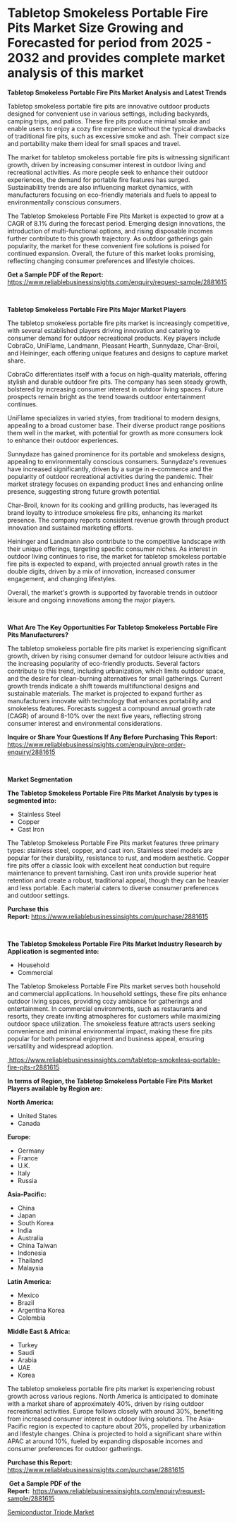 <p><h1>Tabletop Smokeless Portable Fire Pits Market Size Growing and Forecasted for period from 2025 - 2032 and provides complete market analysis of this market</h1></p><p><strong>Tabletop Smokeless Portable Fire Pits Market Analysis and Latest Trends</strong></p>
<p><p>Tabletop smokeless portable fire pits are innovative outdoor products designed for convenient use in various settings, including backyards, camping trips, and patios. These fire pits produce minimal smoke and enable users to enjoy a cozy fire experience without the typical drawbacks of traditional fire pits, such as excessive smoke and ash. Their compact size and portability make them ideal for small spaces and travel.</p><p>The market for tabletop smokeless portable fire pits is witnessing significant growth, driven by increasing consumer interest in outdoor living and recreational activities. As more people seek to enhance their outdoor experiences, the demand for portable fire features has surged. Sustainability trends are also influencing market dynamics, with manufacturers focusing on eco-friendly materials and fuels to appeal to environmentally conscious consumers.</p><p>The Tabletop Smokeless Portable Fire Pits Market is expected to grow at a CAGR of 8.1% during the forecast period. Emerging design innovations, the introduction of multi-functional options, and rising disposable incomes further contribute to this growth trajectory. As outdoor gatherings gain popularity, the market for these convenient fire solutions is poised for continued expansion. Overall, the future of this market looks promising, reflecting changing consumer preferences and lifestyle choices.</p></p>
<p><strong>Get a Sample PDF of the Report:&nbsp;</strong> <a href="https://www.reliablebusinessinsights.com/enquiry/request-sample/2881615?utm_campaign=2735&utm_medium=2&utm_source=Github&utm_content=ia&utm_term=12032025&utm_id=tabletop-smokeless-portable-fire-pits">https://www.reliablebusinessinsights.com/enquiry/request-sample/2881615</a></p>
<p>&nbsp;</p>
<p><strong>Tabletop Smokeless Portable Fire Pits Major Market Players</strong></p>
<p><p>The tabletop smokeless portable fire pits market is increasingly competitive, with several established players driving innovation and catering to consumer demand for outdoor recreational products. Key players include CobraCo, UniFlame, Landmann, Pleasant Hearth, Sunnydaze, Char-Broil, and Heininger, each offering unique features and designs to capture market share.</p><p>CobraCo differentiates itself with a focus on high-quality materials, offering stylish and durable outdoor fire pits. The company has seen steady growth, bolstered by increasing consumer interest in outdoor living spaces. Future prospects remain bright as the trend towards outdoor entertainment continues.</p><p>UniFlame specializes in varied styles, from traditional to modern designs, appealing to a broad customer base. Their diverse product range positions them well in the market, with potential for growth as more consumers look to enhance their outdoor experiences.</p><p>Sunnydaze has gained prominence for its portable and smokeless designs, appealing to environmentally conscious consumers. Sunnydaze's revenues have increased significantly, driven by a surge in e-commerce and the popularity of outdoor recreational activities during the pandemic. Their market strategy focuses on expanding product lines and enhancing online presence, suggesting strong future growth potential.</p><p>Char-Broil, known for its cooking and grilling products, has leveraged its brand loyalty to introduce smokeless fire pits, enhancing its market presence. The company reports consistent revenue growth through product innovation and sustained marketing efforts.</p><p>Heininger and Landmann also contribute to the competitive landscape with their unique offerings, targeting specific consumer niches. As interest in outdoor living continues to rise, the market for tabletop smokeless portable fire pits is expected to expand, with projected annual growth rates in the double digits, driven by a mix of innovation, increased consumer engagement, and changing lifestyles.</p><p>Overall, the market's growth is supported by favorable trends in outdoor leisure and ongoing innovations among the major players.</p></p>
<p>&nbsp;</p>
<p><strong>What Are The Key Opportunities For Tabletop Smokeless Portable Fire Pits Manufacturers?</strong></p>
<p><p>The tabletop smokeless portable fire pits market is experiencing significant growth, driven by rising consumer demand for outdoor leisure activities and the increasing popularity of eco-friendly products. Several factors contribute to this trend, including urbanization, which limits outdoor space, and the desire for clean-burning alternatives for small gatherings. Current growth trends indicate a shift towards multifunctional designs and sustainable materials. The market is projected to expand further as manufacturers innovate with technology that enhances portability and smokeless features. Forecasts suggest a compound annual growth rate (CAGR) of around 8-10% over the next five years, reflecting strong consumer interest and environmental considerations.</p></p>
<p><strong>Inquire or Share Your Questions If Any Before Purchasing This Report:</strong> <a href="https://www.reliablebusinessinsights.com/enquiry/pre-order-enquiry/2881615?utm_campaign=2735&utm_medium=2&utm_source=Github&utm_content=ia&utm_term=12032025&utm_id=tabletop-smokeless-portable-fire-pits">https://www.reliablebusinessinsights.com/enquiry/pre-order-enquiry/2881615</a></p>
<p>&nbsp;</p>
<p><strong>Market Segmentation</strong></p>
<p><strong>The Tabletop Smokeless Portable Fire Pits Market Analysis by types is segmented into:</strong></p>
<p><ul><li>Stainless Steel</li><li>Copper</li><li>Cast Iron</li></ul></p>
<p><p>The Tabletop Smokeless Portable Fire Pits market features three primary types: stainless steel, copper, and cast iron. Stainless steel models are popular for their durability, resistance to rust, and modern aesthetic. Copper fire pits offer a classic look with excellent heat conduction but require maintenance to prevent tarnishing. Cast iron units provide superior heat retention and create a robust, traditional appeal, though they can be heavier and less portable. Each material caters to diverse consumer preferences and outdoor settings.</p></p>
<p><strong>Purchase this Report:&nbsp;</strong><a href="https://www.reliablebusinessinsights.com/purchase/2881615?utm_campaign=2735&utm_medium=2&utm_source=Github&utm_content=ia&utm_term=12032025&utm_id=tabletop-smokeless-portable-fire-pits">https://www.reliablebusinessinsights.com/purchase/2881615</a></p>
<p>&nbsp;</p>
<p><strong>The Tabletop Smokeless Portable Fire Pits Market Industry Research by Application is segmented into:</strong></p>
<p><ul><li>Household</li><li>Commercial</li></ul></p>
<p><p>The Tabletop Smokeless Portable Fire Pits market serves both household and commercial applications. In household settings, these fire pits enhance outdoor living spaces, providing cozy ambiance for gatherings and entertainment. In commercial environments, such as restaurants and resorts, they create inviting atmospheres for customers while maximizing outdoor space utilization. The smokeless feature attracts users seeking convenience and minimal environmental impact, making these fire pits popular for both personal enjoyment and business appeal, ensuring versatility and widespread adoption.</p></p>
<p><a href="https://www.reliablebusinessinsights.com/tabletop-smokeless-portable-fire-pits-r2881615?utm_campaign=2735&utm_medium=2&utm_source=Github&utm_content=ia&utm_term=12032025&utm_id=tabletop-smokeless-portable-fire-pits">&nbsp;https://www.reliablebusinessinsights.com/tabletop-smokeless-portable-fire-pits-r2881615</a></p>
<p><strong>In terms of Region, the Tabletop Smokeless Portable Fire Pits Market Players available by Region are:</strong></p>
<p>
    <p> <strong> North America: </strong>
        <ul>
            <li>United States</li>
            <li>Canada</li>
        </ul>
        </p> 
    <p> <strong> Europe: </strong>
        <ul>
            <li>Germany</li>
            <li>France</li>
            <li>U.K.</li>
            <li>Italy</li>
            <li>Russia</li>
        </ul>
        </p> 
    <p> <strong> Asia-Pacific: </strong>
        <ul>
            <li>China</li>
            <li>Japan</li>
            <li>South Korea</li>
            <li>India</li>
            <li>Australia</li>
            <li>China Taiwan</li>
            <li>Indonesia</li>
            <li>Thailand</li>
            <li>Malaysia</li>
        </ul>
        </p> 
    <p> <strong> Latin America: </strong>
        <ul>
            <li>Mexico</li>
            <li>Brazil</li>
            <li>Argentina Korea</li>
            <li>Colombia</li>
        </ul>
        </p> 
    <p> <strong> Middle East & Africa: </strong>
        <ul>
            <li>Turkey</li>
            <li>Saudi</li>
            <li>Arabia</li>
            <li>UAE</li>
            <li>Korea</li>
        </ul>
    </p>
    </p>
<p><p>The tabletop smokeless portable fire pits market is experiencing robust growth across various regions. North America is anticipated to dominate with a market share of approximately 40%, driven by rising outdoor recreational activities. Europe follows closely with around 30%, benefiting from increased consumer interest in outdoor living solutions. The Asia-Pacific region is expected to capture about 20%, propelled by urbanization and lifestyle changes. China is projected to hold a significant share within APAC at around 10%, fueled by expanding disposable incomes and consumer preferences for outdoor gatherings.</p></p>
<p><strong>Purchase this Report: </strong><a href="https://www.reliablebusinessinsights.com/purchase/2881615?utm_campaign=2735&utm_medium=2&utm_source=Github&utm_content=ia&utm_term=12032025&utm_id=tabletop-smokeless-portable-fire-pits">https://www.reliablebusinessinsights.com/purchase/2881615</a></p>
<p>&nbsp;<strong>Get a Sample PDF of the Report:&nbsp;&nbsp;</strong><a href="https://www.reliablebusinessinsights.com/enquiry/request-sample/2881615?utm_campaign=2735&utm_medium=2&utm_source=Github&utm_content=ia&utm_term=12032025&utm_id=tabletop-smokeless-portable-fire-pits">https://www.reliablebusinessinsights.com/enquiry/request-sample/2881615</a></p>
<p><strong></strong></p>
<p><p><a href="https://github.com/watzondechao/Market-Research-Report-List-1/blob/main/semiconductor-triode-market.md?utm_campaign=2735&utm_medium=2&utm_source=Github&utm_content=ia&utm_term=12032025&utm_id=tabletop-smokeless-portable-fire-pits">Semiconductor Triode Market</a></p></p>